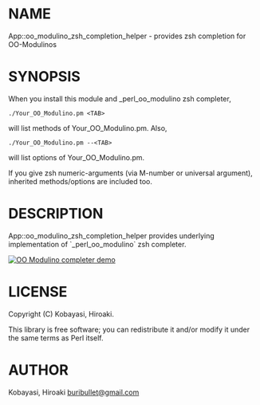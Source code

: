 # NAME

App::oo\_modulino\_zsh\_completion\_helper - provides zsh completion for OO-Modulinos

# SYNOPSIS

When you install this module and \_perl\_oo\_modulino zsh completer,

    ./Your_OO_Modulino.pm <TAB>

will list methods of Your\_OO\_Modulino.pm. Also,

    ./Your_OO_Modulino.pm --<TAB>

will list options of Your\_OO\_Modulino.pm.

If you give zsh numeric-arguments (via M-number or universal argument),
inherited methods/options are included too.

# DESCRIPTION

App::oo\_modulino\_zsh\_completion\_helper provides underlying implementation of \`\_perl\_oo\_modulino\` zsh completer.

[![OO Modulino completer demo](https://img.youtube.com/vi/1UlTmIHMVfA/0.jpg)](https://www.youtube.com/watch?v=1UlTmIHMVfA)

# LICENSE

Copyright (C) Kobayasi, Hiroaki.

This library is free software; you can redistribute it and/or modify
it under the same terms as Perl itself.

# AUTHOR

Kobayasi, Hiroaki <buribullet@gmail.com>
